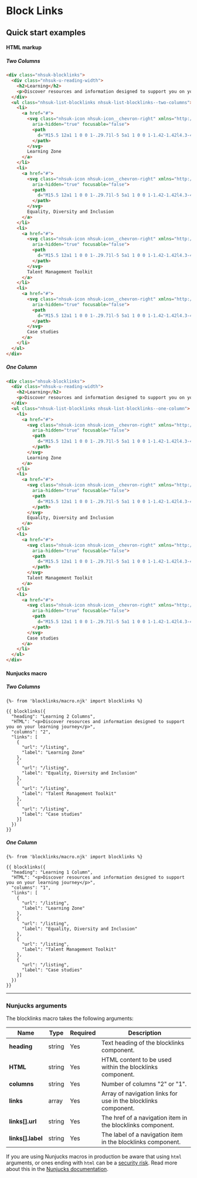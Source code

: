 # Block Links

## Quick start examples

#### HTML markup
##### Two Columns
```html
<div class="nhsuk-blocklinks">
  <div class="nhsuk-u-reading-width">
    <h2>Learning</h2>
    <p>Discover resources and information designed to support you on your learning journey</p>
  </div>
  <ul class="nhsuk-list-blocklinks nhsuk-list-blocklinks--two-columns">
    <li>
      <a href="#">
        <svg class="nhsuk-icon nhsuk-icon__chevron-right" xmlns="http://www.w3.org/2000/svg" viewBox="0 0 24 24"
          aria-hidden="true" focusable="false">
          <path
            d="M15.5 12a1 1 0 0 1-.29.71l-5 5a1 1 0 0 1-1.42-1.42l4.3-4.29-4.3-4.29a1 1 0 0 1 1.42-1.42l5 5a1 1 0 0 1 .29.71z">
          </path>
        </svg>
        Learning Zone
      </a>
    </li>
    <li>
      <a href="#">
        <svg class="nhsuk-icon nhsuk-icon__chevron-right" xmlns="http://www.w3.org/2000/svg" viewBox="0 0 24 24"
          aria-hidden="true" focusable="false">
          <path
            d="M15.5 12a1 1 0 0 1-.29.71l-5 5a1 1 0 0 1-1.42-1.42l4.3-4.29-4.3-4.29a1 1 0 0 1 1.42-1.42l5 5a1 1 0 0 1 .29.71z">
          </path>
        </svg>
        Equality, Diversity and Inclusion
      </a>
    </li>
    <li>
      <a href="#">
        <svg class="nhsuk-icon nhsuk-icon__chevron-right" xmlns="http://www.w3.org/2000/svg" viewBox="0 0 24 24"
          aria-hidden="true" focusable="false">
          <path
            d="M15.5 12a1 1 0 0 1-.29.71l-5 5a1 1 0 0 1-1.42-1.42l4.3-4.29-4.3-4.29a1 1 0 0 1 1.42-1.42l5 5a1 1 0 0 1 .29.71z">
          </path>
        </svg>
        Talent Management Toolkit
      </a>
    </li>
    <li>
      <a href="#">
        <svg class="nhsuk-icon nhsuk-icon__chevron-right" xmlns="http://www.w3.org/2000/svg" viewBox="0 0 24 24"
          aria-hidden="true" focusable="false">
          <path
            d="M15.5 12a1 1 0 0 1-.29.71l-5 5a1 1 0 0 1-1.42-1.42l4.3-4.29-4.3-4.29a1 1 0 0 1 1.42-1.42l5 5a1 1 0 0 1 .29.71z">
          </path>
        </svg>
        Case studies
      </a>
    </li>
  </ul>
</div>
```
##### One Column
```html
<div class="nhsuk-blocklinks">
  <div class="nhsuk-u-reading-width">
    <h2>Learning</h2>
    <p>Discover resources and information designed to support you on your learning journey</p>
  </div>
  <ul class="nhsuk-list-blocklinks nhsuk-list-blocklinks--one-column">
    <li>
      <a href="#">
        <svg class="nhsuk-icon nhsuk-icon__chevron-right" xmlns="http://www.w3.org/2000/svg" viewBox="0 0 24 24"
          aria-hidden="true" focusable="false">
          <path
            d="M15.5 12a1 1 0 0 1-.29.71l-5 5a1 1 0 0 1-1.42-1.42l4.3-4.29-4.3-4.29a1 1 0 0 1 1.42-1.42l5 5a1 1 0 0 1 .29.71z">
          </path>
        </svg>
        Learning Zone
      </a>
    </li>
    <li>
      <a href="#">
        <svg class="nhsuk-icon nhsuk-icon__chevron-right" xmlns="http://www.w3.org/2000/svg" viewBox="0 0 24 24"
          aria-hidden="true" focusable="false">
          <path
            d="M15.5 12a1 1 0 0 1-.29.71l-5 5a1 1 0 0 1-1.42-1.42l4.3-4.29-4.3-4.29a1 1 0 0 1 1.42-1.42l5 5a1 1 0 0 1 .29.71z">
          </path>
        </svg>
        Equality, Diversity and Inclusion
      </a>
    </li>
    <li>
      <a href="#">
        <svg class="nhsuk-icon nhsuk-icon__chevron-right" xmlns="http://www.w3.org/2000/svg" viewBox="0 0 24 24"
          aria-hidden="true" focusable="false">
          <path
            d="M15.5 12a1 1 0 0 1-.29.71l-5 5a1 1 0 0 1-1.42-1.42l4.3-4.29-4.3-4.29a1 1 0 0 1 1.42-1.42l5 5a1 1 0 0 1 .29.71z">
          </path>
        </svg>
        Talent Management Toolkit
      </a>
    </li>
    <li>
      <a href="#">
        <svg class="nhsuk-icon nhsuk-icon__chevron-right" xmlns="http://www.w3.org/2000/svg" viewBox="0 0 24 24"
          aria-hidden="true" focusable="false">
          <path
            d="M15.5 12a1 1 0 0 1-.29.71l-5 5a1 1 0 0 1-1.42-1.42l4.3-4.29-4.3-4.29a1 1 0 0 1 1.42-1.42l5 5a1 1 0 0 1 .29.71z">
          </path>
        </svg>
        Case studies
      </a>
    </li>
  </ul>
</div>
```


#### Nunjucks macro
##### Two Columns
```
{%- from 'blocklinks/macro.njk' import blocklinks %}

{{ blocklinks({
  "heading": "Learning 2 Columns",
  "HTML": "<p>Discover resources and information designed to support you on your learning journey</p>",
  "columns": "2",
  "links": [
    {
      "url": "/listing",
      "label": "Learning Zone"
    },
    {
      "url": "/listing",
      "label": "Equality, Diversity and Inclusion"
    },
    {
      "url": "/listing",
      "label": "Talent Management Toolkit"
    },
    {
      "url": "/listing",
      "label": "Case studies"
    }]
  })
}}
```
##### One Column
```
{%- from 'blocklinks/macro.njk' import blocklinks %}

{{ blocklinks({
  "heading": "Learning 1 Column",
  "HTML": "<p>Discover resources and information designed to support you on your learning journey</p>",
  "columns": "1",
  "links": [
    {
      "url": "/listing",
      "label": "Learning Zone"
    },
    {
      "url": "/listing",
      "label": "Equality, Diversity and Inclusion"
    },
    {
      "url": "/listing",
      "label": "Talent Management Toolkit"
    },
    {
      "url": "/listing",
      "label": "Case studies"
    }]
  })
}}
```
---

### Nunjucks arguments

The blocklinks macro takes the following arguments:

| Name                | Type     | Required  | Description  |
| --------------------|----------|-----------|--------------|
| **heading**         | string   | Yes       | Text heading of the blocklinks component. |
| **HTML**            | string   | Yes       | HTML content to be used within the blocklinks component. |
| **columns**         | string   | Yes       | Number of columns "2" or "1". |
| **links**           | array    | Yes       | Array of navigation links for use in the blocklinks component. |
| **links[].url**     | string   | Yes       | The href of a navigation item in the blocklinks component. |
| **links[].label**   | string   | Yes       | The label of a navigation item in the blocklinks component. |

If you are using Nunjucks macros in production be aware that using `html` arguments, or ones ending with `html` can be a [security risk](https://developer.mozilla.org/en-US/docs/Glossary/Cross-site_scripting). Read more about this in the [Nunjucks documentation](https://mozilla.github.io/nunjucks/api.html#user-defined-templates-warning).
